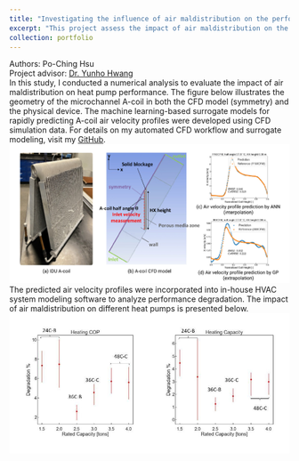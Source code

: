 ```yaml
---
title: "Investigating the influence of air maldistribution on the performance of heat pumps"
excerpt: "This project assess the impact of air maldistribution on the heat exchanger performance"
collection: portfolio
---
```

Authors: Po-Ching Hsu<br/>
Project advisor: [Dr. Yunho Hwang](https://enme.umd.edu/clark/faculty/549/Yunho-Hwang)<br/>
In this study, I conducted a numerical analysis to evaluate the impact of air maldistribution on heat pump performance. The figure below illustrates the geometry of the microchannel A-coil in both the CFD model (symmetry) and the physical device. The machine learning-based surrogate models for rapidly predicting A-coil air velocity profiles were developed using CFD simulation data. For details on my automated CFD workflow and surrogate modeling, visit my [GitHub](https://github.com/PochingHsu/Acoil).<br/>
<img src='/images/Acoil CAD (1).jpeg'> <br/>
The predicted air velocity profiles were incorporated into in-house HVAC system modeling software to analyze performance degradation. The impact of air maldistribution on different heat pumps is presented below.<br/>
<img src='/images/Acoil Results.jpeg'>
